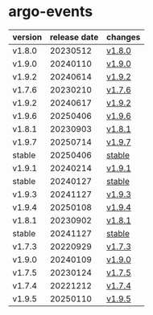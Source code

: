 # argo-events	


|version|release date|changes|
|---|---|---|
|v1.8.0|20230512|[v1.8.0](./v1.8.0-20230512.md)|
|v1.9.0|20240110|[v1.9.0](./v1.9.0-20240110.md)|
|v1.9.2|20240614|[v1.9.2](./v1.9.2-20240614.md)|
|v1.7.6|20230210|[v1.7.6](./v1.7.6-20230210.md)|
|v1.9.2|20240617|[v1.9.2](./v1.9.2-20240617.md)|
|v1.9.6|20250406|[v1.9.6](./v1.9.6-20250406.md)|
|v1.8.1|20230903|[v1.8.1](./v1.8.1-20230903.md)|
|v1.9.7|20250714|[v1.9.7](./v1.9.7-20250714.md)|
|stable|20250406|[stable](./stable-20250406.md)|
|v1.9.1|20240214|[v1.9.1](./v1.9.1-20240214.md)|
|stable|20240127|[stable](./stable-20240127.md)|
|v1.9.3|20241127|[v1.9.3](./v1.9.3-20241127.md)|
|v1.9.4|20250108|[v1.9.4](./v1.9.4-20250108.md)|
|v1.8.1|20230902|[v1.8.1](./v1.8.1-20230902.md)|
|stable|20241127|[stable](./stable-20241127.md)|
|v1.7.3|20220929|[v1.7.3](./v1.7.3-20220929.md)|
|v1.9.0|20240109|[v1.9.0](./v1.9.0-20240109.md)|
|v1.7.5|20230124|[v1.7.5](./v1.7.5-20230124.md)|
|v1.7.4|20221212|[v1.7.4](./v1.7.4-20221212.md)|
|v1.9.5|20250110|[v1.9.5](./v1.9.5-20250110.md)|
